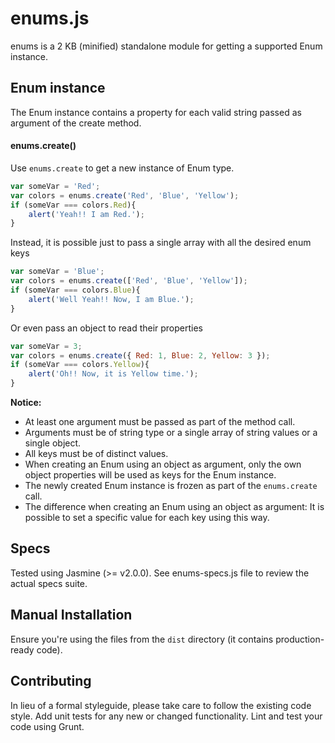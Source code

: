 # enums.js

enums is a 2 KB (minified) standalone module for getting a supported Enum instance.

## Enum instance
The Enum instance contains a property for each valid string passed as argument of the create method.

#### enums.create()
Use `enums.create` to get a new instance of Enum type.
```js
var someVar = 'Red';
var colors = enums.create('Red', 'Blue', 'Yellow');
if (someVar === colors.Red){
    alert('Yeah!! I am Red.');
}
```
Instead, it is possible just to pass a single array with all the desired enum keys
```js
var someVar = 'Blue';
var colors = enums.create(['Red', 'Blue', 'Yellow']);
if (someVar === colors.Blue){
    alert('Well Yeah!! Now, I am Blue.');
}
```
Or even pass an object to read their properties
```js
var someVar = 3;
var colors = enums.create({ Red: 1, Blue: 2, Yellow: 3 });
if (someVar === colors.Yellow){
    alert('Oh!! Now, it is Yellow time.');
}
```
**Notice:**
 - At least one argument must be passed as part of the method call.
 - Arguments must be of string type or a single array of string values or a single object.
 - All keys must be of distinct values.
 - When creating an Enum using an object as argument, only the own object properties will be used as keys for the Enum instance.
 - The newly created Enum instance is frozen as part of the `enums.create` call.
 - The difference when creating an Enum using an object as argument: It is possible to set a specific value for each key using this way.

## Specs
Tested using Jasmine (>= v2.0.0).
See enums-specs.js file to review the actual specs suite.

## Manual Installation
Ensure you're using the files from the `dist` directory (it contains production-ready code).

## Contributing
In lieu of a formal styleguide, please take care to follow the existing code style. Add unit tests for any new or changed functionality. Lint and test your code using Grunt.
